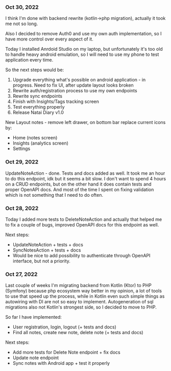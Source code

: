 ### Oct 30, 2022

I think I'm done with backend rewrite (kotlin->php migration), actually it took me not so long.

Also I decided to remove Auth0 and use my own auth implementation, so I have more control over every aspect of it.

Today I installed Anrdoid Studio on my laptop, but unfortunately it's too old to handle heavy android emulation, so I will need to use my phone to test application every time.

So the next steps would be:

1. Upgrade everything what's possible on android application - in progress. Need to fix UI, after update layout looks broken
2. Rewrite auth/registration process to use my own endpoints
3. Rewrite sync endpoints
4. Finish with Insights/Tags tracking screen
5. Test everything properly
6. Release Natai Diary v1.0

New Layout notes - remove left drawer, on bottom bar replace current icons by:

* Home (notes screen)
* Insights (analytics screen)
* Settings


### Oct 29, 2022

UpdateNoteAction - done.
Tests and docs added as well.
It took me an hour to do this endpoint, idk but it seems a bit slow.
I don't want to spend 4 hours on a CRUD endpoints, but on the other hand it does contain tests and proper OpenAPI docs.
And most of the time I spent on fixing validation which is not something that I need to do often.



### Oct 28, 2022

Today I added more tests to DeleteNoteAction and actually that helped me to fix a couple of bugs,
improved OpenAPI docs for this endpoint as well.

Next steps:

- UpdateNoteAction + tests + docs
- SyncNotesAction + tests + docs
- Would be nice to add possibility to authenticate through OpenAPI interface, but not a priority.

### Oct 27, 2022

Last couple of weeks I'm migrating backend from Kotlin (Ktor) to PHP (Symfony) because php ecosystem way better in my opinion, a lot of tools to use that speed up the process, while in Kotlin even such simple things as autowiring with DI are not so easy to implement. Autogeneration of sql migrations also not Kotlin's strongest side, so I decided to move to PHP.

So far I have implemented:
- User registration, login, logout (+ tests and docs)
- Find all notes, create new note, delete note (+ tests and docs)

Next steps:
- Add more tests for Delete Note endpoint + fix docs
- Update note endpoint
- Sync notes with Android app + test it properly
